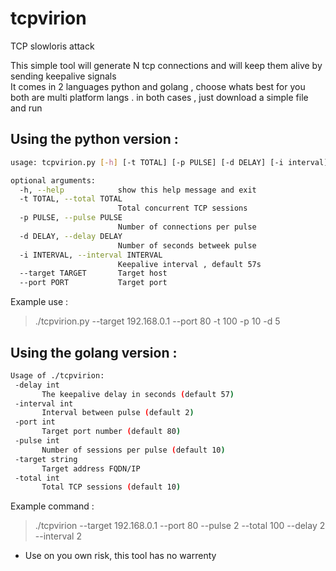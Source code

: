 # tcpvirion
TCP slowloris attack

This simple tool will generate N tcp connections and will keep them alive
by sending keepalive signals<br>
It comes in 2 languages python and golang , choose whats best for you <br>
both are multi platform langs . in both cases , just download a simple file and run

## Using the python version :
````bash
usage: tcpvirion.py [-h] [-t TOTAL] [-p PULSE] [-d DELAY] [-i interval] [--target TARGET] [--port PORT]

optional arguments:
  -h, --help            show this help message and exit
  -t TOTAL, --total TOTAL
                        Total concurrent TCP sessions
  -p PULSE, --pulse PULSE
                        Number of connections per pulse
  -d DELAY, --delay DELAY
                        Number of seconds betweek pulse
  -i INTERVAL, --interval INTERVAL
                        Keepalive interval , default 57s
  --target TARGET       Target host
  --port PORT           Target port
````
Example use :
>./tcpvirion.py --target 192.168.0.1 --port 80 -t 100 -p 10 -d 5 
<p>

## Using the golang version :
 
 ````bash
Usage of ./tcpvirion:
  -delay int
    	The keepalive delay in seconds (default 57)
  -interval int
    	Interval between pulse (default 2)
  -port int
    	Target port number (default 80)
  -pulse int
    	Number of sessions per pulse (default 10)
  -target string
    	Target address FQDN/IP
  -total int
    	Total TCP sessions (default 10)
  ````
Example command : 
>./tcpvirion --target 192.168.0.1 --port 80 --pulse 2 --total 100 --delay 2 --interval 2

* Use on you own risk, this tool has no warrenty 


